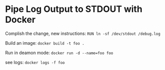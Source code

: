 # Pipe Log Output to STDOUT with Docker

Complish the change, new instructions: `RUN ln -sf /dev/stdout /debug.log`

Build an image: `docker build -t foo .`

Run in deamon mode: `docker run -d --name=foo foo`

see logs: `docker logs -f foo`